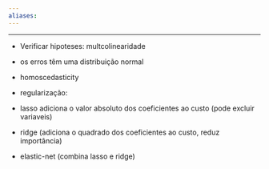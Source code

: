 ```yaml
---
aliases:
---
```

---
- Verificar hipoteses: multcolinearidade
- os erros têm uma distribuição normal
- homoscedasticity

- regularização:
- lasso adiciona o valor absoluto dos coeficientes ao custo (pode excluir variaveis)
- ridge (adiciona o quadrado dos coeficientes ao custo, reduz importância)
- elastic-net (combina lasso e ridge)